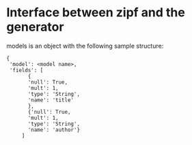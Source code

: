 
# Interface between zipf and the generator
models is an object with the following sample structure:
```
{
 'model': <model name>,
 'fields': [
 	   {
	   'null': True,
	   'mult': 1,
	   'type': 'String',
	   'name': 'title'
	   },
	   {'null': True,
	   'mult': 1,
	   'type': 'String',
	   'name': 'author'}
	 ]
```